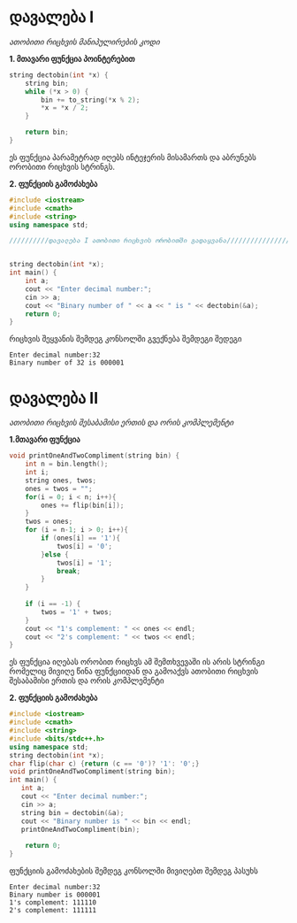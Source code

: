 # დავალება I

*ათობითი რიცხვის მანიპულირების კოდი*

**1. მთავარი ფუნქცია პოინტერებით**

```cpp
string dectobin(int *x) {
    string bin;
    while (*x > 0) {
        bin += to_string(*x % 2);
        *x = *x / 2;
    }

    return bin;
}
```
ეს ფუნქცია პარამეტრად იღებს ინტეჯერის მისამართს და აბრუნებს
ორობითი რიცხვის სტრინგს.

**2. ფუნქციის გამოძახება**
```cpp
#include <iostream>
#include <cmath>
#include <string>
using namespace std;

//////////დავალება I ათობითი რიცხვის ორობითში გადაყვანა////////////////////////


string dectobin(int *x);
int main() {
    int a;
    cout << "Enter decimal number:";
    cin >> a;
    cout << "Binary number of " << a << " is " << dectobin(&a);
    return 0;
}
```
რიცხვის შეყვანის შემდეგ კონსოლში გვექნება შემდეგი შედეგი
```
Enter decimal number:32
Binary number of 32 is 000001
```

# დავალება II

*ათობითი რიცხვის შესაბამისი ერთის და ორის კომპლემენტი*

**1.მთავარი ფუნქცია**
```cpp
void printOneAndTwoCompliment(string bin) {
    int n = bin.length();
    int i;
    string ones, twos;
    ones = twos = "";
    for(i = 0; i < n; i++){
        ones += flip(bin[i]);
    }
    twos = ones;
    for (i = n-1; i > 0; i++){
        if (ones[i] == '1'){
            twos[i] = '0';
        }else {
            twos[i] = '1';
            break;
        }
    }
    
    if (i == -1) {
        twos = '1' + twos;
    }
    cout << "1's complement: " << ones << endl;
    cout << "2's complement: " << twos << endl;
}
```
ეს ფუნქცია იღებას ორობით რიცხვს ამ შემთხვევაში ის არის სტრინგი რომელიც მივიღე წინა ფუნქციიდან და გამოაქვს ათობითი რიცხვის შესაბამისი ერთის და ორის კომპლემენტი

**2. ფუნქციის გამოძახება**
```cpp
#include <iostream>
#include <cmath>
#include <string>
#include <bits/stdc++.h>
using namespace std;
string dectobin(int *x);
char flip(char c) {return (c == '0')? '1': '0';}
void printOneAndTwoCompliment(string bin);
int main() {
   int a;
   cout << "Enter decimal number:";
   cin >> a;
   string bin = dectobin(&a);
   cout << "Binary number is " << bin << endl;
   printOneAndTwoCompliment(bin);
    
    return 0;
}
```
ფუნქციის გამოძახების შემდეგ კონსოლში მივიღებთ შემდეგ პასუხს
```
Enter decimal number:32
Binary number is 000001
1's complement: 111110
2's complement: 111111

```